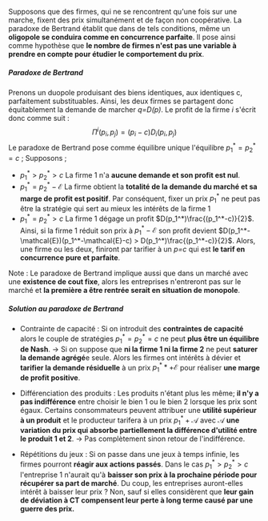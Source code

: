 Supposons que des firmes, qui ne se rencontrent qu'une fois sur une marche, fixent des prix simultanément et de façon non coopérative.
La paradoxe de Bertrand établit que dans de tels conditions, même un **oligopole se conduira comme en concurrence parfaite**. Il pose ainsi comme hypothèse que **le nombre de firmes n'est pas une variable à prendre en compte pour étudier le comportement du prix**.

##### Paradoxe de Bertrand
Prenons un duopole produisant des biens identiques, aux identiques c, parfaitement substituables. 
Ainsi, les deux firmes se partagent donc équitablement la demande de marcher *q=D(p)*. Le profit de la firme *i* s'écrit donc comme suit  : $$\Pi^i(p_i,p_j)=(p_i-c)D_i(p_i,p_j)$$
Le paradoxe de Bertrand pose comme équilibre unique l'équilibre $p_1^*=p_2^*=c$ ;
Supposons ;
- $p_1^*>p_2^*>c$ La firme 1 n'a **aucune demande et son profit est nul**.
- $p_1^*=p_2^*- \mathcal{E}$ La firme obtient la **totalité de la demande du marché et sa marge de profit est positif**.
Par conséquent, fixer un prix $p_1^*$ ne peut pas être la stratégie qui sert au mieux les intérêts de la firme 1
- $p_1^*=p_2^*>c$ La firme 1 dégage un profit $D(p_1^*)\frac{(p_1^*-c)}{2}$. Ainsi, si la firme 1 réduit son prix à $p_1^*- \mathcal{E}$ son profit devient $D(p_1^*-\mathcal{E})(p_1^*-\mathcal{E}-c) > D(p_1^*)\frac{(p_1^*-c)}{2}$.
Alors, une firme ou les deux, finiront par tarifier à un *p=c* qui est **le tarif en concurrence pure et parfaite**. 

Note : 
Le paradoxe de Bertrand implique aussi que dans un marché avec une **existence de cout fixe**, alors les entreprises n'entreront pas sur le marché et **la première a être rentrée serait en situation de monopole**.

##### Solution au paradoxe de Bertrand
- Contrainte de capacité :
Si on introduit des **contraintes de capacité** alors le couple de stratégies $p_1^*=p_2^*=c$ ne peut **plus être un équilibre de Nash**.
-> Si on suppose que **ni la firme 1 ni la firme 2** ne peut **saturer la demande agrégé**e seule. Alors les firmes ont intérêts à dévier et **tarifier la demande résiduelle** à un prix $p_1^** + \mathcal{E}$ pour réaliser **une marge de profit positive**.

- Différenciation des produits :
Les produits n'étant plus les même; **il n'y a pas indifférence** entre choisir le bien 1 ou le bien 2 lorsque les prix sont égaux. Certains consommateurs peuvent attribuer une **utilité supérieur à un produit** et le producteur tarifera à un prix $p_1^* + \mathcal{A}$  avec $\mathcal{A}$ **une variation du prix qui absorbe partiellement la différence d'utilité entre le produit 1 et 2**. -> Pas complètement sinon retour de l'indifférence.

- Répétitions du jeux : 
Si on passe dans une jeux à temps infinie, les firmes pourront **réagir aux actions passés**. Dans le cas $p_1^*>p_2^*>c$ l'entreprise 1 n'aurait qu'à **baisser son prix à la prochaine période pour récupérer sa part de marché**. Du coup, les entreprises auront-elles intérêt à baisser leur prix ? Non, sauf si elles considèrent que **leur gain de déviation à CT compensent leur perte à long terme causé par une guerre des prix.**

